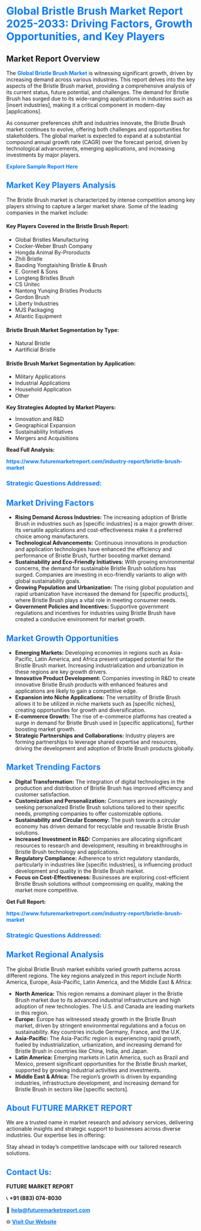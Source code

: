 <h1 style="color: #007BFF;">Global Bristle Brush Market Report 2025-2033: Driving Factors, Growth Opportunities, and Key Players</h1>

<section id="overview">
<h2>Market Report Overview</h2>
<p>The <a href="https://www.futuremarketreport.com/industry-report/bristle-brush-market" style="color: #007BFF; text-decoration: none;"><strong>Global Bristle Brush Market</strong></a> is witnessing significant growth, driven by increasing demand across various industries. This report delves into the key aspects of the Bristle Brush market, providing a comprehensive analysis of its current status, future potential, and challenges. The demand for Bristle Brush has surged due to its wide-ranging applications in industries such as [insert industries], making it a critical component in modern-day [applications].</p>
<p>As consumer preferences shift and industries innovate, the Bristle Brush market continues to evolve, offering both challenges and opportunities for stakeholders. The global market is expected to expand at a substantial compound annual growth rate (CAGR) over the forecast period, driven by technological advancements, emerging applications, and increasing investments by major players.</p>
</section>

<section id="overview">
<p><a href="https://www.futuremarketreport.com/request-sample/reportId=52228" style="color: #007BFF; text-decoration: none;"><strong>Explore Sample Report Here</strong></a></p>
</section>

<section id="key-players">
<h2 style="color: #007BFF;">Market Key Players Analysis</h2>
<p>The Bristle Brush market is characterized by intense competition among key players striving to capture a larger market share. Some of the leading companies in the market include:</p>
<h4>Key Players Covered in the Bristle Brush Report:</h4>
<ul><li>Global Bristles Manufacturing</li><li>Cocker-Weber Brush Company</li><li>Hongda Animal By-Proroducts</li><li>Zhili Bristle</li><li>Baoding Yongtaishing Bristle &amp; Brush</li><li>E. Gornell &amp; Sons</li><li>Longteng Bristles Brush</li><li>CS Unitec</li><li>Nantong Yunqing Bristles Products</li><li>Gordon Brush</li><li>Liberty Industries</li><li>MJS Packaging</li><li>Atlantic Equipment</li></ul>
<h4>Bristle Brush Market Segmentation by Type:</h4>
<ul><li>Natural Bristle</li><li>Aartificial Bristle</li></ul>

<h4>Bristle Brush Market Segmentation by Application:</h4>
<ul><li>Military Applications</li><li>Industrial Applications</li><li>Household Application</li><li>Other</li></ul>
<p><strong>Key Strategies Adopted by Market Players:</strong></p>
<ul>
<li>Innovation and R&D</li>
<li>Geographical Expansion</li>
<li>Sustainability Initiatives</li>
<li>Mergers and Acquisitions</li>
</ul>
</section>

<section>
<p><strong>Read Full Analysis: </strong></p><a href="https://www.futuremarketreport.com/industry-report/bristle-brush-market" style="color: #007BFF; text-decoration: none;"><strong>https://www.futuremarketreport.com/industry-report/bristle-brush-market</strong></a>
<h3 style="color: #007BFF;">Strategic Questions Addressed:</h3>
</section>

<section id="driving-factors">
<h2 style="color: #007BFF;">Market Driving Factors</h2>
<ul>
<li><strong>Rising Demand Across Industries:</strong> The increasing adoption of Bristle Brush in industries such as [specific industries] is a major growth driver. Its versatile applications and cost-effectiveness make it a preferred choice among manufacturers.</li>
<li><strong>Technological Advancements:</strong> Continuous innovations in production and application technologies have enhanced the efficiency and performance of Bristle Brush, further boosting market demand.</li>
<li><strong>Sustainability and Eco-Friendly Initiatives:</strong> With growing environmental concerns, the demand for sustainable Bristle Brush solutions has surged. Companies are investing in eco-friendly variants to align with global sustainability goals.</li>
<li><strong>Growing Population and Urbanization:</strong> The rising global population and rapid urbanization have increased the demand for [specific products], where Bristle Brush plays a vital role in meeting consumer needs.</li>
<li><strong>Government Policies and Incentives:</strong> Supportive government regulations and incentives for industries using Bristle Brush have created a conducive environment for market growth.</li>
</ul>
</section>

<section id="growth-opportunities">
<h2 style="color: #007BFF;">Market Growth Opportunities</h2>
<ul>
<li><strong>Emerging Markets:</strong> Developing economies in regions such as Asia-Pacific, Latin America, and Africa present untapped potential for the Bristle Brush market. Increasing industrialization and urbanization in these regions are key growth drivers.</li>
<li><strong>Innovative Product Development:</strong> Companies investing in R&D to create innovative Bristle Brush products with enhanced features and applications are likely to gain a competitive edge.</li>
<li><strong>Expansion into Niche Applications:</strong> The versatility of Bristle Brush allows it to be utilized in niche markets such as [specific niches], creating opportunities for growth and diversification.</li>
<li><strong>E-commerce Growth:</strong> The rise of e-commerce platforms has created a surge in demand for Bristle Brush used in [specific applications], further boosting market growth.</li>
<li><strong>Strategic Partnerships and Collaborations:</strong> Industry players are forming partnerships to leverage shared expertise and resources, driving the development and adoption of Bristle Brush products globally.</li>
</ul>
</section>

<section id="trending-factors">
<h2 style="color: #007BFF;">Market Trending Factors</h2>
<ul>
<li><strong>Digital Transformation:</strong> The integration of digital technologies in the production and distribution of Bristle Brush has improved efficiency and customer satisfaction.</li>
<li><strong>Customization and Personalization:</strong> Consumers are increasingly seeking personalized Bristle Brush solutions tailored to their specific needs, prompting companies to offer customizable options.</li>
<li><strong>Sustainability and Circular Economy:</strong> The push towards a circular economy has driven demand for recyclable and reusable Bristle Brush solutions.</li>
<li><strong>Increased Investment in R&D:</strong> Companies are allocating significant resources to research and development, resulting in breakthroughs in Bristle Brush technology and applications.</li>
<li><strong>Regulatory Compliance:</strong> Adherence to strict regulatory standards, particularly in industries like [specific industries], is influencing product development and quality in the Bristle Brush market.</li>
<li><strong>Focus on Cost-Effectiveness:</strong> Businesses are exploring cost-efficient Bristle Brush solutions without compromising on quality, making the market more competitive.</li>
</ul>
</section>

<section>
<p><strong>Get Full Report: </strong></p><a href="https://www.futuremarketreport.com/industry-report/bristle-brush-market" style="color: #007BFF; text-decoration: none;"><strong>https://www.futuremarketreport.com/industry-report/bristle-brush-market</strong></a>
<h3 style="color: #007BFF;">Strategic Questions Addressed:</h3>
</section>


<section id="regional-analysis">
<h2 style="color: #007BFF;">Market Regional Analysis</h2>
<p>The global Bristle Brush market exhibits varied growth patterns across different regions. The key regions analyzed in this report include North America, Europe, Asia-Pacific, Latin America, and the Middle East & Africa:</p>
<ul>
<li><strong>North America:</strong> This region remains a dominant player in the Bristle Brush market due to its advanced industrial infrastructure and high adoption of new technologies. The U.S. and Canada are leading markets in this region.</li>
<li><strong>Europe:</strong> Europe has witnessed steady growth in the Bristle Brush market, driven by stringent environmental regulations and a focus on sustainability. Key countries include Germany, France, and the U.K.</li>
<li><strong>Asia-Pacific:</strong> The Asia-Pacific region is experiencing rapid growth, fueled by industrialization, urbanization, and increasing demand for Bristle Brush in countries like China, India, and Japan.</li>
<li><strong>Latin America:</strong> Emerging markets in Latin America, such as Brazil and Mexico, present significant opportunities for the Bristle Brush market, supported by growing industrial activities and investments.</li>
<li><strong>Middle East & Africa:</strong> The region’s growth is driven by expanding industries, infrastructure development, and increasing demand for Bristle Brush in sectors like [specific sectors].</li>
</ul>
</section>

<footer>
<h2 style="color: #007BFF;">About FUTURE MARKET REPORT</h2>
<p>We are a trusted name in market research and advisory services, delivering actionable insights and strategic support to businesses across diverse industries. Our expertise lies in offering:</p>

<p>Stay ahead in today’s competitive landscape with our tailored research solutions.</p>

<h2 style="color: #007BFF;">Contact Us:</h2>
<p><strong>FUTURE MARKET REPORT</strong></p>
<p>📞 <strong>+91 (883) 074-8030</strong></p>
<p>📧 <strong><a href="mailto:help@futuremarketreport.com" style="color: #007BFF;">help@futuremarketreport.com</a></strong></p>
<p>🌐 <strong><a href="https://www.futuremarketreport.com/" style="color: #007BFF;">Visit Our Website</a></strong></p>
</footer>